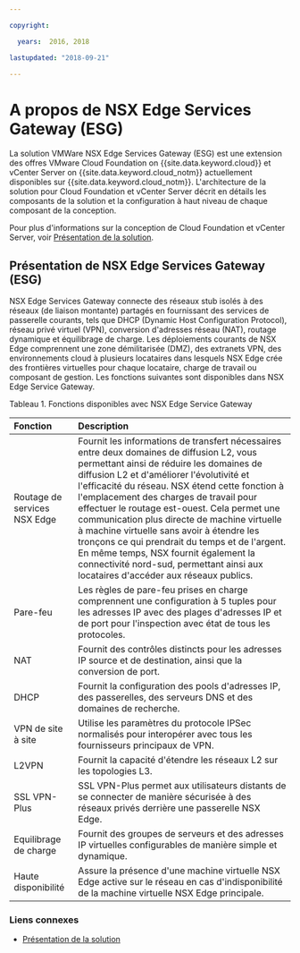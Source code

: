 ```yaml
---

copyright:

  years:  2016, 2018

lastupdated: "2018-09-21"

---
```


# A propos de NSX Edge Services Gateway (ESG)

La solution VMWare NSX Edge Services Gateway (ESG) est une extension des offres VMware Cloud Foundation on {{site.data.keyword.cloud}} et vCenter Server on {{site.data.keyword.cloud_notm}} actuellement disponibles sur {{site.data.keyword.cloud_notm}}. L'architecture de la solution pour Cloud Foundation et vCenter Server décrit en détails les composants de la solution et la configuration à haut niveau de chaque composant de la conception.

Pour plus d'informations sur la conception de Cloud Foundation et vCenter Server, voir [Présentation de la solution](../solution/solution_overview.html).

## Présentation de NSX Edge Services Gateway (ESG)

NSX Edge Services Gateway connecte des réseaux stub isolés à des réseaux (de liaison montante) partagés en fournissant des services de passerelle courants, tels que DHCP (Dynamic Host Configuration Protocol), réseau privé virtuel (VPN), conversion d'adresses réseau (NAT), routage dynamique et équilibrage de charge. Les déploiements courants de NSX Edge comprennent une zone démilitarisée (DMZ), des extranets VPN, des environnements cloud à plusieurs locataires dans lesquels NSX Edge crée des frontières virtuelles pour chaque locataire, charge de travail ou composant de gestion. Les fonctions suivantes sont disponibles dans NSX Edge Service Gateway.

Tableau 1. Fonctions disponibles avec NSX Edge Service Gateway

| Fonction | Description |
|:------- |:----------- |
| Routage de services NSX Edge | Fournit les informations de transfert nécessaires entre deux domaines de diffusion L2, vous permettant ainsi de réduire les domaines de diffusion L2 et d'améliorer l'évolutivité et l'efficacité du réseau. NSX étend cette fonction à l'emplacement des charges de travail pour effectuer le routage est-ouest. Cela permet une communication plus directe de machine virtuelle à machine virtuelle sans avoir à étendre les tronçons ce qui prendrait du temps et de l'argent. En même temps, NSX fournit également la connectivité nord-sud, permettant ainsi aux locataires d'accéder aux réseaux publics. |
| Pare-feu | Les règles de pare-feu prises en charge comprennent une configuration à 5 tuples pour les adresses IP avec des plages d'adresses IP et de port pour l'inspection avec état de tous les protocoles. |
| NAT | Fournit des contrôles distincts pour les adresses IP source et de destination, ainsi que la conversion de port. |
| DHCP | Fournit la configuration des pools d'adresses IP, des passerelles, des serveurs DNS et des domaines de recherche. |
| VPN de site à site | Utilise les paramètres du protocole IPSec normalisés pour interopérer avec tous les fournisseurs principaux de VPN. |
| L2VPN | Fournit la capacité d'étendre les réseaux L2 sur les topologies L3. |
| SSL VPN-Plus |  SSL VPN-Plus permet aux utilisateurs distants de se connecter de manière sécurisée à des réseaux privés derrière une passerelle NSX Edge. |
| Equilibrage de charge | Fournit des groupes de serveurs et des adresses IP virtuelles configurables de manière simple et dynamique. |
| Haute disponibilité | Assure la présence d'une machine virtuelle NSX Edge active sur le réseau en cas d'indisponibilité de la machine virtuelle NSX Edge principale. |

### Liens connexes

* [Présentation de la solution](../solution/solution_overview.html)
